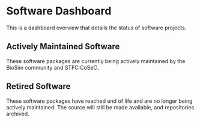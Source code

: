 # Software Dashboard

This is a dashboard overview that details the status of software projects.

## Actively Maintained Software

These software packages are currently being actively maintained by the BioSim community and STFC:CoSeC.

## Retired Software

These software packages have reached end of life and are no longer being actively maintained. The source will still be made available, and repositories archived.
